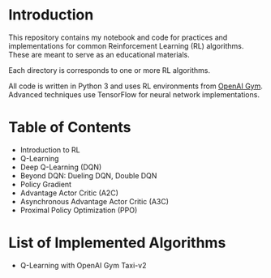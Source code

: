 # Introduction

This repository contains my notebook and code for practices and implementations for common Reinforcement Learning (RL) algorithms. These are meant to serve as an educational materials.

Each directory is corresponds to one or more RL algorithms.

All code is written in Python 3 and uses RL environments from [OpenAI Gym](https://gym.openai.com/). Advanced techniques use TensorFlow for neural network implementations.

# Table of Contents

- Introduction to RL
- Q-Learning
- Deep Q-Learning (DQN)
- Beyond DQN: Dueling DQN, Double DQN
- Policy Gradient
- Advantage Actor Critic (A2C)
- Asynchronous Advantage Actor Critic (A3C)
- Proximal Policy Optimization (PPO)

# List of Implemented Algorithms

- Q-Learning with OpenAI Gym Taxi-v2
